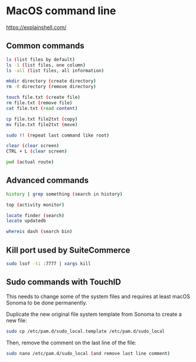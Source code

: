 # MacOS command line

https://explainshell.com/

## Common commands

```bash
ls (list files by default)
ls -1 (list files, one column)
ls -all (list files, all information)

mkdir directory (create directory)
rm -R directory (remove directory)

touch file.txt (create file)
rm file.txt (remove file)
cat file.txt (read content)

cp file.txt file2txt (copy)
mv file.txt file2txt (move)

sudo !! (repeat last command like root)

clear (clear screen)
CTRL + L (clear screen)

pwd (actual route)
```

## Advanced commands

```bash
history | grep something (search in history)

top (activity monitor)

locate finder (search)
locate updatedb

whereis dash (search bin)
```

## Kill port used by SuiteCommerce

```bash
sudo lsof -ti :7777 | xargs kill
```

## Sudo commands with TouchID

This needs to change some of the system files and requires at least macOS Sonoma to be done permanently.

Duplicate the new original file system template from Sonoma to create a new file:

```bash
sudo cp /etc/pam.d/sudo_local.template /etc/pam.d/sudo_local
```
Then, remove the comment on the last line of the file:

```bash
sudo nano /etc/pam.d/sudo_local (and remove last line comment)
```